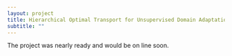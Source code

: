 ```yaml
---
layout: project
title: Hierarchical Optimal Transport for Unsupervised Domain Adaptation
subtitle: ""
---
```

The project was nearly ready and would be on line soon.


